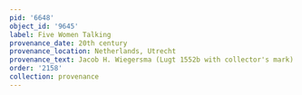 ```yaml
---
pid: '6648'
object_id: '9645'
label: Five Women Talking
provenance_date: 20th century
provenance_location: Netherlands, Utrecht
provenance_text: Jacob H. Wiegersma (Lugt 1552b with collector's mark)
order: '2158'
collection: provenance
---
```

